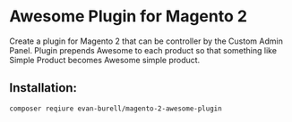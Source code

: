 # Awesome Plugin for Magento 2
Create a plugin for Magento 2 that can be controller by the Custom Admin Panel. Plugin prepends Awesome to each product so that something like Simple Product becomes Awesome simple product. 

## Installation:
```
composer reqiure evan-burell/magento-2-awesome-plugin
```
